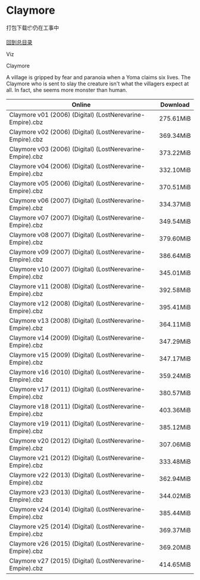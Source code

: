 # Claymore

打包下载📦仍在工事中

[回到总目录](/Catalogs.md)

Viz

Claymore

A village is gripped by fear and paranoia when a Yoma claims six lives. The Claymore who is sent to slay the creature isn't what the villagers expect at all. In fact, she seems more monster than human.





Online | Download
--- | ---
Claymore v01 (2006) (Digital) (LostNerevarine-Empire).cbz | 275.61MiB
Claymore v02 (2006) (Digital) (LostNerevarine-Empire).cbz | 369.34MiB
Claymore v03 (2006) (Digital) (LostNerevarine-Empire).cbz | 373.22MiB
Claymore v04 (2006) (Digital) (LostNerevarine-Empire).cbz | 332.10MiB
Claymore v05 (2006) (Digital) (LostNerevarine-Empire).cbz | 370.51MiB
Claymore v06 (2007) (Digital) (LostNerevarine-Empire).cbz | 334.37MiB
Claymore v07 (2007) (Digital) (LostNerevarine-Empire).cbz | 349.54MiB
Claymore v08 (2007) (Digital) (LostNerevarine-Empire).cbz | 379.60MiB
Claymore v09 (2007) (Digital) (LostNerevarine-Empire).cbz | 386.64MiB
Claymore v10 (2007) (Digital) (LostNerevarine-Empire).cbz | 345.01MiB
Claymore v11 (2008) (Digital) (LostNerevarine-Empire).cbz | 392.58MiB
Claymore v12 (2008) (Digital) (LostNerevarine-Empire).cbz | 395.41MiB
Claymore v13 (2008) (Digital) (LostNerevarine-Empire).cbz | 364.11MiB
Claymore v14 (2009) (Digital) (LostNerevarine-Empire).cbz | 347.29MiB
Claymore v15 (2009) (Digital) (LostNerevarine-Empire).cbz | 347.17MiB
Claymore v16 (2010) (Digital) (LostNerevarine-Empire).cbz | 359.24MiB
Claymore v17 (2011) (Digital) (LostNerevarine-Empire).cbz | 380.57MiB
Claymore v18 (2011) (Digital) (LostNerevarine-Empire).cbz | 403.36MiB
Claymore v19 (2011) (Digital) (LostNerevarine-Empire).cbz | 385.12MiB
Claymore v20 (2012) (Digital) (LostNerevarine-Empire).cbz | 307.06MiB
Claymore v21 (2012) (Digital) (LostNerevarine-Empire).cbz | 333.48MiB
Claymore v22 (2013) (Digital) (LostNerevarine-Empire).cbz | 362.94MiB
Claymore v23 (2013) (Digital) (LostNerevarine-Empire).cbz | 344.02MiB
Claymore v24 (2014) (Digital) (LostNerevarine-Empire).cbz | 385.44MiB
Claymore v25 (2014) (Digital) (LostNerevarine-Empire).cbz | 369.37MiB
Claymore v26 (2015) (Digital) (LostNerevarine-Empire).cbz | 369.20MiB
Claymore v27 (2015) (Digital) (LostNerevarine-Empire).cbz | 414.65MiB
